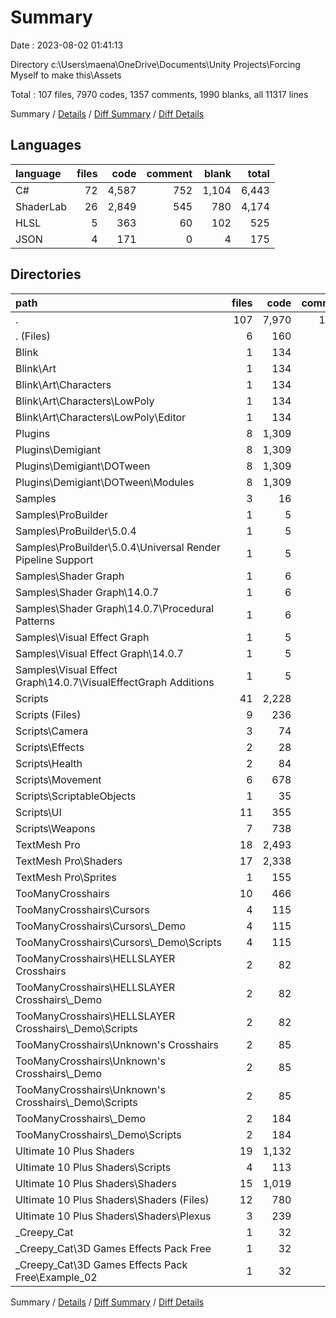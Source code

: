 # Summary

Date : 2023-08-02 01:41:13

Directory c:\\Users\\maena\\OneDrive\\Documents\\Unity Projects\\Forcing Myself to make this\\Assets

Total : 107 files,  7970 codes, 1357 comments, 1990 blanks, all 11317 lines

Summary / [Details](details.md) / [Diff Summary](diff.md) / [Diff Details](diff-details.md)

## Languages
| language | files | code | comment | blank | total |
| :--- | ---: | ---: | ---: | ---: | ---: |
| C# | 72 | 4,587 | 752 | 1,104 | 6,443 |
| ShaderLab | 26 | 2,849 | 545 | 780 | 4,174 |
| HLSL | 5 | 363 | 60 | 102 | 525 |
| JSON | 4 | 171 | 0 | 4 | 175 |

## Directories
| path | files | code | comment | blank | total |
| :--- | ---: | ---: | ---: | ---: | ---: |
| . | 107 | 7,970 | 1,357 | 1,990 | 11,317 |
| . (Files) | 6 | 160 | 5 | 50 | 215 |
| Blink | 1 | 134 | 0 | 27 | 161 |
| Blink\\Art | 1 | 134 | 0 | 27 | 161 |
| Blink\\Art\\Characters | 1 | 134 | 0 | 27 | 161 |
| Blink\\Art\\Characters\\LowPoly | 1 | 134 | 0 | 27 | 161 |
| Blink\\Art\\Characters\\LowPoly\\Editor | 1 | 134 | 0 | 27 | 161 |
| Plugins | 8 | 1,309 | 555 | 226 | 2,090 |
| Plugins\\Demigiant | 8 | 1,309 | 555 | 226 | 2,090 |
| Plugins\\Demigiant\\DOTween | 8 | 1,309 | 555 | 226 | 2,090 |
| Plugins\\Demigiant\\DOTween\\Modules | 8 | 1,309 | 555 | 226 | 2,090 |
| Samples | 3 | 16 | 0 | 2 | 18 |
| Samples\\ProBuilder | 1 | 5 | 0 | 1 | 6 |
| Samples\\ProBuilder\\5.0.4 | 1 | 5 | 0 | 1 | 6 |
| Samples\\ProBuilder\\5.0.4\\Universal Render Pipeline Support | 1 | 5 | 0 | 1 | 6 |
| Samples\\Shader Graph | 1 | 6 | 0 | 1 | 7 |
| Samples\\Shader Graph\\14.0.7 | 1 | 6 | 0 | 1 | 7 |
| Samples\\Shader Graph\\14.0.7\\Procedural Patterns | 1 | 6 | 0 | 1 | 7 |
| Samples\\Visual Effect Graph | 1 | 5 | 0 | 0 | 5 |
| Samples\\Visual Effect Graph\\14.0.7 | 1 | 5 | 0 | 0 | 5 |
| Samples\\Visual Effect Graph\\14.0.7\\VisualEffectGraph Additions | 1 | 5 | 0 | 0 | 5 |
| Scripts | 41 | 2,228 | 96 | 570 | 2,894 |
| Scripts (Files) | 9 | 236 | 12 | 69 | 317 |
| Scripts\\Camera | 3 | 74 | 3 | 23 | 100 |
| Scripts\\Effects | 2 | 28 | 6 | 6 | 40 |
| Scripts\\Health | 2 | 84 | 2 | 20 | 106 |
| Scripts\\Movement | 6 | 678 | 38 | 184 | 900 |
| Scripts\\ScriptableObjects | 1 | 35 | 0 | 9 | 44 |
| Scripts\\UI | 11 | 355 | 9 | 79 | 443 |
| Scripts\\Weapons | 7 | 738 | 26 | 180 | 944 |
| TextMesh Pro | 18 | 2,493 | 82 | 646 | 3,221 |
| TextMesh Pro\\Shaders | 17 | 2,338 | 82 | 644 | 3,064 |
| TextMesh Pro\\Sprites | 1 | 155 | 0 | 2 | 157 |
| TooManyCrosshairs | 10 | 466 | 30 | 135 | 631 |
| TooManyCrosshairs\\Cursors | 4 | 115 | 0 | 28 | 143 |
| TooManyCrosshairs\\Cursors\\_Demo | 4 | 115 | 0 | 28 | 143 |
| TooManyCrosshairs\\Cursors\\_Demo\\Scripts | 4 | 115 | 0 | 28 | 143 |
| TooManyCrosshairs\\HELLSLAYER Crosshairs | 2 | 82 | 5 | 27 | 114 |
| TooManyCrosshairs\\HELLSLAYER Crosshairs\\_Demo | 2 | 82 | 5 | 27 | 114 |
| TooManyCrosshairs\\HELLSLAYER Crosshairs\\_Demo\\Scripts | 2 | 82 | 5 | 27 | 114 |
| TooManyCrosshairs\\Unknown's Crosshairs | 2 | 85 | 5 | 26 | 116 |
| TooManyCrosshairs\\Unknown's Crosshairs\\_Demo | 2 | 85 | 5 | 26 | 116 |
| TooManyCrosshairs\\Unknown's Crosshairs\\_Demo\\Scripts | 2 | 85 | 5 | 26 | 116 |
| TooManyCrosshairs\\_Demo | 2 | 184 | 20 | 54 | 258 |
| TooManyCrosshairs\\_Demo\\Scripts | 2 | 184 | 20 | 54 | 258 |
| Ultimate 10 Plus Shaders | 19 | 1,132 | 568 | 322 | 2,022 |
| Ultimate 10 Plus Shaders\\Scripts | 4 | 113 | 3 | 33 | 149 |
| Ultimate 10 Plus Shaders\\Shaders | 15 | 1,019 | 565 | 289 | 1,873 |
| Ultimate 10 Plus Shaders\\Shaders (Files) | 12 | 780 | 444 | 209 | 1,433 |
| Ultimate 10 Plus Shaders\\Shaders\\Plexus | 3 | 239 | 121 | 80 | 440 |
| _Creepy_Cat | 1 | 32 | 21 | 12 | 65 |
| _Creepy_Cat\\3D Games Effects Pack Free | 1 | 32 | 21 | 12 | 65 |
| _Creepy_Cat\\3D Games Effects Pack Free\\Example_02 | 1 | 32 | 21 | 12 | 65 |

Summary / [Details](details.md) / [Diff Summary](diff.md) / [Diff Details](diff-details.md)